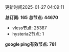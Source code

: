 更新时间2025-01-27 04:09:11

**总订阅: 165**
**总节点: 44670**
- vless节点: 25387
- hysteria2节点: 1

**google ping有效节点: 781**
